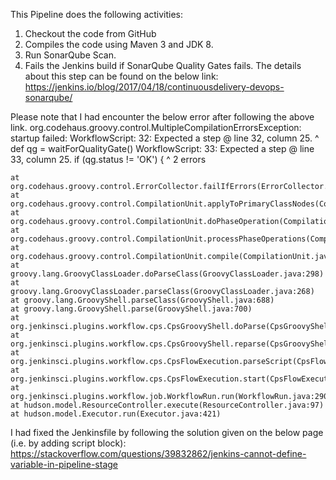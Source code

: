 This Pipeline does the following activities:

1. Checkout the code from GitHub
2. Compiles the code using Maven 3 and JDK 8.
3. Run SonarQube Scan.
4. Fails the Jenkins build if SonarQube Quality Gates fails. The details about this step can be found on the below link:
https://jenkins.io/blog/2017/04/18/continuousdelivery-devops-sonarqube/

Please note that I had encounter the below error after following the above link.
org.codehaus.groovy.control.MultipleCompilationErrorsException: startup failed:
WorkflowScript: 32: Expected a step @ line 32, column 25.
                           ^
                           def qg = waitForQualityGate()
WorkflowScript: 33: Expected a step @ line 33, column 25.
                           if (qg.status != 'OK') {
                           ^
2 errors

	at org.codehaus.groovy.control.ErrorCollector.failIfErrors(ErrorCollector.java:310)
	at org.codehaus.groovy.control.CompilationUnit.applyToPrimaryClassNodes(CompilationUnit.java:1085)
	at org.codehaus.groovy.control.CompilationUnit.doPhaseOperation(CompilationUnit.java:603)
	at org.codehaus.groovy.control.CompilationUnit.processPhaseOperations(CompilationUnit.java:581)
	at org.codehaus.groovy.control.CompilationUnit.compile(CompilationUnit.java:558)
	at groovy.lang.GroovyClassLoader.doParseClass(GroovyClassLoader.java:298)
	at groovy.lang.GroovyClassLoader.parseClass(GroovyClassLoader.java:268)
	at groovy.lang.GroovyShell.parseClass(GroovyShell.java:688)
	at groovy.lang.GroovyShell.parse(GroovyShell.java:700)
	at org.jenkinsci.plugins.workflow.cps.CpsGroovyShell.doParse(CpsGroovyShell.java:133)
	at org.jenkinsci.plugins.workflow.cps.CpsGroovyShell.reparse(CpsGroovyShell.java:127)
	at org.jenkinsci.plugins.workflow.cps.CpsFlowExecution.parseScript(CpsFlowExecution.java:557)
	at org.jenkinsci.plugins.workflow.cps.CpsFlowExecution.start(CpsFlowExecution.java:518)
	at org.jenkinsci.plugins.workflow.job.WorkflowRun.run(WorkflowRun.java:290)
	at hudson.model.ResourceController.execute(ResourceController.java:97)
	at hudson.model.Executor.run(Executor.java:421)


I had fixed the Jenkinsfile by following the solution given on the below page (i.e. by adding script block):
https://stackoverflow.com/questions/39832862/jenkins-cannot-define-variable-in-pipeline-stage